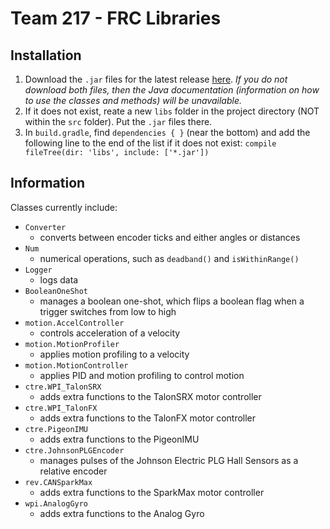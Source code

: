 # Team 217 - FRC Libraries

## Installation

1) Download the `.jar` files for the latest release [here](https://github.com/Team217/FRC-217-Libraries/releases/latest/). *If you do not download both files, then the Java documentation (information on how to use the classes and methods) will be unavailable.*
2) If it does not exist, reate a new `libs` folder in the project directory (NOT within the `src` folder). Put the `.jar` files there.
3) In `build.gradle`, find `dependencies { }` (near the bottom) and add the following line to the end of the list if it does not exist: `compile fileTree(dir: 'libs', include: ['*.jar'])`

## Information

Classes currently include:

- `Converter`
  - converts between encoder ticks and either angles or distances
- `Num`
  - numerical operations, such as `deadband()` and `isWithinRange()`
- `Logger`
  - logs data
- `BooleanOneShot`
  - manages a boolean one-shot, which flips a boolean flag when a trigger switches from low to high
- `motion.AccelController`
  - controls acceleration of a velocity
- `motion.MotionProfiler`
  - applies motion profiling to a velocity
- `motion.MotionController`
  - applies PID and motion profiling to control motion
- `ctre.WPI_TalonSRX`
  - adds extra functions to the TalonSRX motor controller
- `ctre.WPI_TalonFX`
  - adds extra functions to the TalonFX motor controller
- `ctre.PigeonIMU`
  - adds extra functions to the PigeonIMU
- `ctre.JohnsonPLGEncoder`
  - manages pulses of the Johnson Electric PLG Hall Sensors as a relative encoder
- `rev.CANSparkMax`
  - adds extra functions to the SparkMax motor controller
- `wpi.AnalogGyro`
  - adds extra functions to the Analog Gyro
